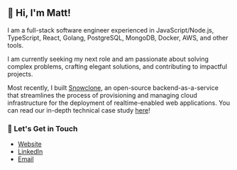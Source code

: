 ## 👋 Hi, I'm Matt!

I am a full-stack software engineer experienced in JavaScript/Node.js, TypeScript, React, Golang, PostgreSQL, MongoDB, Docker, AWS, and other tools.

I am currently seeking my next role and am passionate about solving complex problems, crafting elegant solutions, and contributing to impactful projects.

Most recently, I built [Snowclone](https://snowclone-base.github.io), an open-source backend-as-a-service that streamlines the process of provisioning and managing cloud infrastructure for the deployment of realtime-enabled web applications. You can read our in-depth technical case study [here](https://snowclone-base.github.io/casestudy/introduction/)!

### 🤝 Let's Get in Touch
- [Website](https://mattlui.github.io)
- [LinkedIn](https://www.linkedin.com/in/matthew-lui-652b076/)
- [Email](mailto:mattclui@gmail.com)

<!--
**MattLui/MattLui** is a ✨ _special_ ✨ repository because its `README.md` (this file) appears on your GitHub profile.

Here are some ideas to get you started:

- 🔭 I’m currently working on ...
- 🌱 I’m currently learning ...
- 👯 I’m looking to collaborate on ...
- 🤔 I’m looking for help with ...
- 💬 Ask me about ...
- 📫 How to reach me: ...
- 😄 Pronouns: ...
- ⚡ Fun fact: ...
-->
